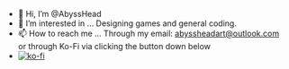 - 👋 Hi, I’m @AbyssHead
- 👀 I’m interested in ...
    Designing games and general coding.
- 📫 How to reach me ...
    Through my email: abyssheadart@outlook.com or through Ko-Fi via clicking the button down below
- [![ko-fi](https://ko-fi.com/img/githubbutton_sm.svg)](https://ko-fi.com/Z8Z11C51F)
